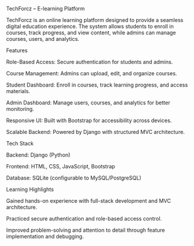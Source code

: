 TechForcz – E-learning Platform

TechForcz is an online learning platform designed to provide a seamless digital education experience. The system allows students to enroll in courses, track progress, and view content, while admins can manage courses, users, and analytics.

Features

Role-Based Access: Secure authentication for students and admins.

Course Management: Admins can upload, edit, and organize courses.

Student Dashboard: Enroll in courses, track learning progress, and access materials.

Admin Dashboard: Manage users, courses, and analytics for better monitoring.

Responsive UI: Built with Bootstrap for accessibility across devices.

Scalable Backend: Powered by Django with structured MVC architecture.

Tech Stack

Backend: Django (Python)

Frontend: HTML, CSS, JavaScript, Bootstrap

Database: SQLite (configurable to MySQL/PostgreSQL)

 Learning Highlights

Gained hands-on experience with full-stack development and MVC architecture.

Practiced secure authentication and role-based access control.

Improved problem-solving and attention to detail through feature implementation and debugging.
